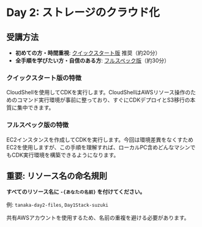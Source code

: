 # Day 2: ストレージのクラウド化

## 受講方法

- **初めての方・時間重視**: [クイックスタート版](./quick.md) 推奨（約20分）
- **全手順を学びたい方・自信のある方**: [フルスペック版](./full.md)（約30分）

### クイックスタート版の特徴

CloudShellを使用してCDKを実行します。CloudShellはAWSリソース操作のためのコマンド実行環境が事前に整っており、すぐにCDKデプロイとS3移行の本質に集中できます。

### フルスペック版の特徴

EC2インスタンスを作成してCDKを実行します。今回は環境差異をなくすためEC2を使用しますが、この手順を理解すれば、ローカルPC含めどんなマシンでもCDK実行環境を構築できるようになります。



## 重要: リソース名の命名規則

**すべてのリソース名に `-{あなたの名前}` を付けてください。**

例: `tanaka-day2-files`, `Day1Stack-suzuki`

共有AWSアカウントを使用するため、名前の重複を避ける必要があります。
